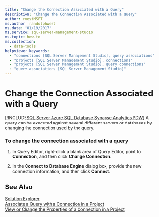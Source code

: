 ```yaml
---
title: "Change the Connection Associated with a Query"
description: "Change the Connection Associated with a Query"
author: rwestMSFT
ms.author: randolphwest
ms.date: "01/19/2017"
ms.service: sql-server-management-studio
ms.topic: how-to
ms.collection:
  - data-tools
helpviewer_keywords:
  - "connections [SQL Server Management Studio], query associations"
  - "projects [SQL Server Management Studio], connections"
  - "projects [SQL Server Management Studio], query connections"
  - "query associations [SQL Server Management Studio]"
---
```

# Change the Connection Associated with a Query
[!INCLUDE[SQL Server Azure SQL Database Synapse Analytics PDW](../includes/applies-to-version/sql-asdb-asdbmi-asa-pdw.md)]
A query can be executed against several different servers or databases by changing the connection used by the query.  
  
### To change the connection associated with a query  
  
1.  In Query Editor, right-click a blank area of Query Editor, point to **Connection**, and then click **Change Connection**.  
  
2.  In the **Connect to Database Engine** dialog box, provide the new connection information, and then click **Connect**.  
  
## See Also  
[Solution Explorer](solution-explorer.md)  
[Associate a Query with a Connection in a Project](associate-a-query-with-a-connection-in-a-project.md)  
[View or Change the Properties of a Connection in a Project](view-or-change-the-properties-of-a-connection-in-a-project.md)  
  
